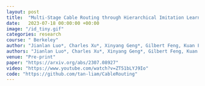 ```yaml
---
layout: post
title:  "Multi-Stage Cable Routing through Hierarchical Imitation Learning"
date:   2023-07-18 00:00:00 +00:00
image: "/id_tiny.gif"
categories: research
course: " Berkeley"
author: "Jianlan Luo*, Charles Xu*, Xinyang Geng*, Gilbert Feng, Kuan Fang, Liam Tan, Stefan Schaal, Sergey Levine"
authors: "Jianlan Luo*, Charles Xu*, Xinyang Geng*, Gilbert Feng, Kuan Fang, Liam Tan, Stefan Schaal, Sergey Levine"
venue: "Pre-print"
paper: "https://arxiv.org/abs/2307.08927"
video: "https://www.youtube.com/watch?v=ZT51bLYJ9Io"
code: "https://github.com/tan-liam/CableRouting"
---
```


